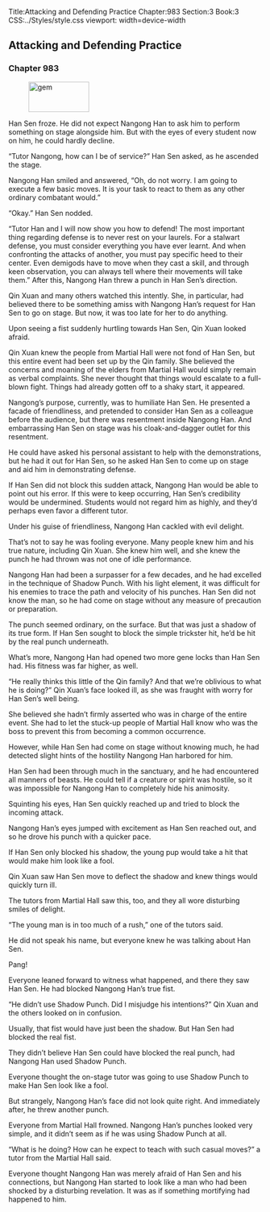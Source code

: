 Title:Attacking and Defending Practice 
Chapter:983 
Section:3 
Book:3 
CSS:../Styles/style.css 
viewport: width=device-width
  
## Attacking and Defending Practice
### Chapter 983 
<figure>
	<img src="../Images/gem.gif" alt="gem" id="gem" width="120" height="60" />
</figure>
  

  
  Han Sen froze. He did not expect Nangong Han to ask him to perform something on stage alongside him. But with the eyes of every student now on him, he could hardly decline.

“Tutor Nangong, how can I be of service?” Han Sen asked, as he ascended the stage.

Nangong Han smiled and answered, “Oh, do not worry. I am going to execute a few basic moves. It is your task to react to them as any other ordinary combatant would.”

“Okay.” Han Sen nodded.

“Tutor Han and I will now show you how to defend! The most important thing regarding defense is to never rest on your laurels. For a stalwart defense, you must consider everything you have ever learnt. And when confronting the attacks of another, you must pay specific heed to their center. Even demigods have to move when they cast a skill, and through keen observation, you can always tell where their movements will take them.” After this, Nangong Han threw a punch in Han Sen’s direction.

Qin Xuan and many others watched this intently. She, in particular, had believed there to be something amiss with Nangong Han’s request for Han Sen to go on stage. But now, it was too late for her to do anything.

Upon seeing a fist suddenly hurtling towards Han Sen, Qin Xuan looked afraid.

Qin Xuan knew the people from Martial Hall were not fond of Han Sen, but this entire event had been set up by the Qin family. She believed the concerns and moaning of the elders from Martial Hall would simply remain as verbal complaints. She never thought that things would escalate to a full-blown fight. Things had already gotten off to a shaky start, it appeared.

Nangong’s purpose, currently, was to humiliate Han Sen. He presented a facade of friendliness, and pretended to consider Han Sen as a colleague before the audience, but there was resentment inside Nangong Han. And embarrassing Han Sen on stage was his cloak-and-dagger outlet for this resentment.

He could have asked his personal assistant to help with the demonstrations, but he had it out for Han Sen, so he asked Han Sen to come up on stage and aid him in demonstrating defense.

If Han Sen did not block this sudden attack, Nangong Han would be able to point out his error. If this were to keep occurring, Han Sen’s credibility would be undermined. Students would not regard him as highly, and they’d perhaps even favor a different tutor.

Under his guise of friendliness, Nangong Han cackled with evil delight.

That’s not to say he was fooling everyone. Many people knew him and his true nature, including Qin Xuan. She knew him well, and she knew the punch he had thrown was not one of idle performance.

Nangong Han had been a surpasser for a few decades, and he had excelled in the technique of Shadow Punch. With his light element, it was difficult for his enemies to trace the path and velocity of his punches. Han Sen did not know the man, so he had come on stage without any measure of precaution or preparation.

The punch seemed ordinary, on the surface. But that was just a shadow of its true form. If Han Sen sought to block the simple trickster hit, he’d be hit by the real punch underneath.

What’s more, Nangong Han had opened two more gene locks than Han Sen had. His fitness was far higher, as well.

“He really thinks this little of the Qin family? And that we’re oblivious to what he is doing?” Qin Xuan’s face looked ill, as she was fraught with worry for Han Sen’s well being.

She believed she hadn’t firmly asserted who was in charge of the entire event. She had to let the stuck-up people of Martial Hall know who was the boss to prevent this from becoming a common occurrence.

However, while Han Sen had come on stage without knowing much, he had detected slight hints of the hostility Nangong Han harbored for him.

Han Sen had been through much in the sanctuary, and he had encountered all manners of beasts. He could tell if a creature or spirit was hostile, so it was impossible for Nangong Han to completely hide his animosity.

Squinting his eyes, Han Sen quickly reached up and tried to block the incoming attack.

Nangong Han’s eyes jumped with excitement as Han Sen reached out, and so he drove his punch with a quicker pace.

If Han Sen only blocked his shadow, the young pup would take a hit that would make him look like a fool.

Qin Xuan saw Han Sen move to deflect the shadow and knew things would quickly turn ill.

The tutors from Martial Hall saw this, too, and they all wore disturbing smiles of delight.

“The young man is in too much of a rush,” one of the tutors said.

He did not speak his name, but everyone knew he was talking about Han Sen.

Pang!

Everyone leaned forward to witness what happened, and there they saw Han Sen. He had blocked Nangong Han’s true fist.

“He didn’t use Shadow Punch. Did I misjudge his intentions?” Qin Xuan and the others looked on in confusion.

Usually, that fist would have just been the shadow. But Han Sen had blocked the real fist.

They didn’t believe Han Sen could have blocked the real punch, had Nangong Han used Shadow Punch.

Everyone thought the on-stage tutor was going to use Shadow Punch to make Han Sen look like a fool.

But strangely, Nangong Han’s face did not look quite right. And immediately after, he threw another punch.

Everyone from Martial Hall frowned. Nangong Han’s punches looked very simple, and it didn’t seem as if he was using Shadow Punch at all.

“What is he doing? How can he expect to teach with such casual moves?” a tutor from the Martial Hall said.

Everyone thought Nangong Han was merely afraid of Han Sen and his connections, but Nangong Han started to look like a man who had been shocked by a disturbing revelation. It was as if something mortifying had happened to him.

